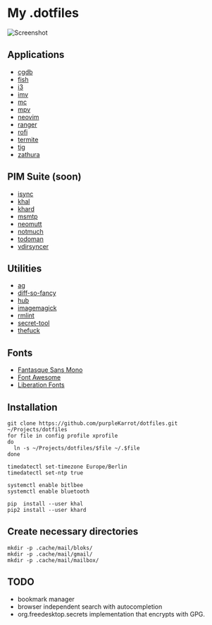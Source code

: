 My .dotfiles
============

![Screenshot](https://raw.githubusercontent.com/purpleKarrot/dotfiles/master/screenshot.png)

## Applications

* [cgdb](https://cgdb.github.io/)
* [fish](https://fishshell.com/)
* [i3](https://i3wm.org/)
* [imv](http://github.com/eXeC64/imv/)
* [mc](http://www.ibiblio.org/mc/)
* [mpv](https://mpv.io/)
* [neovim](https://neovim.io/)
* [ranger](http://ranger.nongnu.org)
* [rofi](https://davedavenport.github.io/rofi/)
* [termite](https://github.com/thestinger/termite/)
* [tig](http://jonas.nitro.dk/tig/)
* [zathura](https://pwmt.org/projects/zathura/)

## PIM Suite (soon)

* [isync](http://isync.sourceforge.net)
* [khal](http://lostpackets.de/khal/)
* [khard](https://github.com/scheibler/khard)
* [msmtp](http://msmtp.sourceforge.net/)
* [neomutt](http://www.neomutt.org/)
* [notmuch](http://notmuchmail.org/)
* [todoman](https://todoman.rtfd.org/)
* [vdirsyncer](https://vdirsyncer.rtfd.org/)

## Utilities

* [ag](https://github.com/ggreer/the_silver_searcher)
* [diff-so-fancy](https://github.com/so-fancy/diff-so-fancy)
* [hub](https://hub.github.com/)
* [imagemagick](http://www.imagemagick.org/)
* [rmlint](http://rmlint.rtfd.org/)
* [secret-tool](https://wiki.gnome.org/Projects/Libsecret)
* [thefuck](https://github.com/nvbn/thefuck)

## Fonts

* [Fantasque Sans Mono](https://github.com/belluzj/fantasque-sans/)
* [Font Awesome](https://fortawesome.github.io/Font-Awesome/)
* [Liberation Fonts](https://fedorahosted.org/liberation-fonts/)

## Installation

```
git clone https://github.com/purpleKarrot/dotfiles.git ~/Projects/dotfiles
for file in config profile xprofile
do
  ln -s ~/Projects/dotfiles/$file ~/.$file
done
```

```
timedatectl set-timezone Europe/Berlin
timedatectl set-ntp true

systemctl enable bitlbee
systemctl enable bluetooth
```

```
pip  install --user khal
pip2 install --user khard
```

## Create necessary directories

```
mkdir -p .cache/mail/bloks/
mkdir -p .cache/mail/gmail/
mkdir -p .cache/mail/mailbox/
```

## TODO

* bookmark manager
* browser independent search with autocompletion
* org.freedesktop.secrets implementation that encrypts with GPG.
